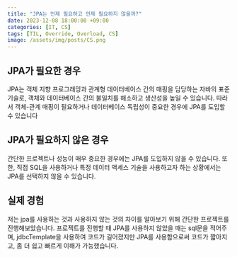```yaml
---
title: "JPA는 언제 필요하고 언제 필요하지 않을까?"
date: 2023-12-08 18:00:00 +09:00
categories: [IT, CS]
tags: [TIL, Override, Overload, CS]
image: /assets/img/posts/CS.png
---
```


## JPA가 필요한 경우
JPA는 객체 지향 프로그래밍과 관계형 데이터베이스 간의 매핑을 담당하는 자바의 표준 기술로, 객체와 데이터베이스 간의 불일치를 해소하고 생산성을 높일 수 있습니다. 따라서 객체-관계 매핑이 필요하거나 데이터베이스 독립성이 중요한 경우에 JPA를 도입할 수 있습니다


## JPA가 필요하지 않은 경우
간단한 프로젝트나 성능이 매우 중요한 경우에는 JPA를 도입하지 않을 수 있습니다. 또한, 직접 SQL을 사용하거나 특정 데이터 액세스 기술을 사용하고자 하는 상황에서는 JPA를 선택하지 않을 수 있습니다.


## 실제 경험
저는 jpa를 사용하는 것과 사용하지 않는 것의 차이를 알아보기 위해 간단한 프로젝트를 진행해보았습니다. 프로젝트를 진행할 때 JPA를 사용하지 않았을 때는 sql문을 적어주며, jdbcTemplate을 사용하여 코드가 길어졌지만 JPA를 사용함으로써 코드가 짧아지고, 좀 더 쉽고 빠르게 이해가 가능했습니다.

